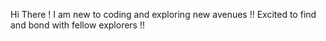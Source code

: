 Hi There !
I am new to coding and exploring new avenues !!
Excited to find and bond with fellow explorers !!

